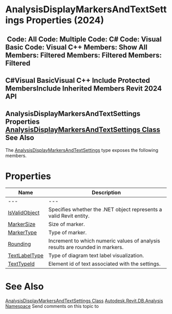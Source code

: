 # AnalysisDisplayMarkersAndTextSettings Properties (2024)

﻿
 Code: All Code: Multiple Code: C# Code: Visual Basic Code: Visual C++  Members: Show All Members: Filtered Members: Filtered Members: Filtered   
---  
C#Visual BasicVisual C++
Include Protected MembersInclude Inherited Members
Revit 2024 API  
---  
AnalysisDisplayMarkersAndTextSettings Properties  
[AnalysisDisplayMarkersAndTextSettings Class](bb940def-7483-32c6-01cb-1c79e6666290.md "AnalysisDisplayMarkersAndTextSettings Class") See Also  
---  
The [AnalysisDisplayMarkersAndTextSettings](bb940def-7483-32c6-01cb-1c79e6666290.md "AnalysisDisplayMarkersAndTextSettings Class") type exposes the following members.
# Properties
| Name | Description |
| --- | --- |
| --- | --- | --- |
| [IsValidObject](60b9e8b8-6954-2f1a-99f8-59f872a47c4e.md "IsValidObject Property") | Specifies whether the .NET object represents a valid Revit entity. |
| [MarkerSize](eccb6b23-6fb1-7f9f-eea9-270cccd44f6a.md "MarkerSize Property") | Size of marker. |
| [MarkerType](c69f74c5-1157-0bc7-ce53-71dc72ad1b2c.md "MarkerType Property") | Type of marker. |
| [Rounding](c667f851-039f-eecf-252c-785ab187ce1e.md "Rounding Property") | Increment to which numeric values of analysis results are rounded in markers. |
| [TextLabelType](75e265b0-7433-2253-62c5-7e4309dce74d.md "TextLabelType Property") | Type of diagram text label visualization. |
| [TextTypeId](07caa14e-5efa-aeb4-f2b8-d20841b55656.md "TextTypeId Property") | Element id of text associated with the settings. |

# See Also
[AnalysisDisplayMarkersAndTextSettings Class](bb940def-7483-32c6-01cb-1c79e6666290.md "AnalysisDisplayMarkersAndTextSettings Class")
[Autodesk.Revit.DB.Analysis Namespace](958e2e12-587d-f188-5d7b-f13d7dbfdf48.md "Autodesk.Revit.DB.Analysis Namespace")
Send comments on this topic to 